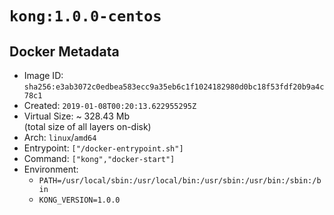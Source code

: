 # `kong:1.0.0-centos`

## Docker Metadata

- Image ID: `sha256:e3ab3072c0edbea583ecc9a35eb6c1f1024182980d0bc18f53fdf20b9a4c78c1`
- Created: `2019-01-08T00:20:13.622955295Z`
- Virtual Size: ~ 328.43 Mb  
  (total size of all layers on-disk)
- Arch: `linux`/`amd64`
- Entrypoint: `["/docker-entrypoint.sh"]`
- Command: `["kong","docker-start"]`
- Environment:
  - `PATH=/usr/local/sbin:/usr/local/bin:/usr/sbin:/usr/bin:/sbin:/bin`
  - `KONG_VERSION=1.0.0`
